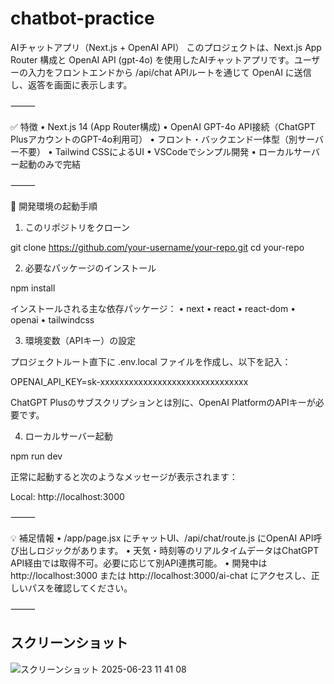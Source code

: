 # chatbot-practice


AIチャットアプリ（Next.js + OpenAI API）
このプロジェクトは、Next.js App Router 構成と OpenAI API (gpt-4o) を使用したAIチャットアプリです。ユーザーの入力をフロントエンドから /api/chat APIルートを通じて OpenAI に送信し、返答を画面に表示します。

⸻

✅ 特徴
	•	Next.js 14 (App Router構成)
	•	OpenAI GPT-4o API接続（ChatGPT PlusアカウントのGPT-4o利用可）
	•	フロント・バックエンド一体型（別サーバー不要）
	•	Tailwind CSSによるUI
	•	VSCodeでシンプル開発
	•	ローカルサーバー起動のみで完結

⸻

🚀 開発環境の起動手順

1. このリポジトリをクローン

git clone https://github.com/your-username/your-repo.git
cd your-repo

2. 必要なパッケージのインストール

npm install

インストールされる主な依存パッケージ：
	•	next
	•	react
	•	react-dom
	•	openai
	•	tailwindcss

3. 環境変数（APIキー）の設定

プロジェクトルート直下に .env.local ファイルを作成し、以下を記入：

OPENAI_API_KEY=sk-xxxxxxxxxxxxxxxxxxxxxxxxxxxxxxx

ChatGPT Plusのサブスクリプションとは別に、OpenAI PlatformのAPIキーが必要です。

4. ローカルサーバー起動

npm run dev

正常に起動すると次のようなメッセージが表示されます：

Local: http://localhost:3000


⸻

💡 補足情報
	•	/app/page.jsx にチャットUI、/api/chat/route.js にOpenAI API呼び出しロジックがあります。
	•	天気・時刻等のリアルタイムデータはChatGPT API経由では取得不可。必要に応じて別API連携可能。
	•	開発中は http://localhost:3000 または http://localhost:3000/ai-chat にアクセスし、正しいパスを確認してください。

⸻

## スクリーンショット
![スクリーンショット 2025-06-23 11 41 08](https://github.com/user-attachments/assets/57d4f963-37bb-4c06-a96b-3ee08a5d6374)

